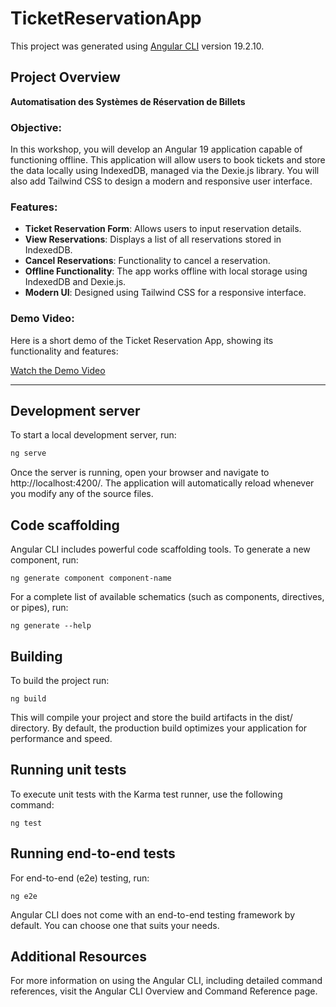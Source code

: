 # TicketReservationApp

This project was generated using [Angular CLI](https://github.com/angular/angular-cli) version 19.2.10.

## Project Overview

**Automatisation des Systèmes de Réservation de Billets**

### Objective:

In this workshop, you will develop an Angular 19 application capable of functioning offline. This application will allow users to book tickets and store the data locally using IndexedDB, managed via the Dexie.js library. You will also add Tailwind CSS to design a modern and responsive user interface.

### Features:

- **Ticket Reservation Form**: Allows users to input reservation details.
- **View Reservations**: Displays a list of all reservations stored in IndexedDB.
- **Cancel Reservations**: Functionality to cancel a reservation.
- **Offline Functionality**: The app works offline with local storage using IndexedDB and Dexie.js.
- **Modern UI**: Designed using Tailwind CSS for a responsive interface.

### Demo Video:

Here is a short demo of the Ticket Reservation App, showing its functionality and features:

[Watch the Demo Video](https://drive.google.com/file/d/1Al1CsX_r1LOKYJ71IT_PnP-iRmN4SefG/view?usp=sharing)

---

## Development server

To start a local development server, run:

```bash
ng serve
```

Once the server is running, open your browser and navigate to http://localhost:4200/. 
The application will automatically reload whenever you modify any of the source files.

## Code scaffolding
Angular CLI includes powerful code scaffolding tools. To generate a new component, run:

```
ng generate component component-name
```
For a complete list of available schematics (such as components, directives, or pipes), run:

```
ng generate --help
```
## Building
To build the project run:

```
ng build
```
This will compile your project and store the build artifacts in the dist/ directory.
By default, the production build optimizes your application for performance and speed.

## Running unit tests
To execute unit tests with the Karma test runner, use the following command:

```
ng test
```
## Running end-to-end tests
For end-to-end (e2e) testing, run:

```
ng e2e
```
Angular CLI does not come with an end-to-end testing framework by default. You can choose one that suits your needs.

## Additional Resources
For more information on using the Angular CLI, including detailed command references,
visit the Angular CLI Overview and Command Reference page.
